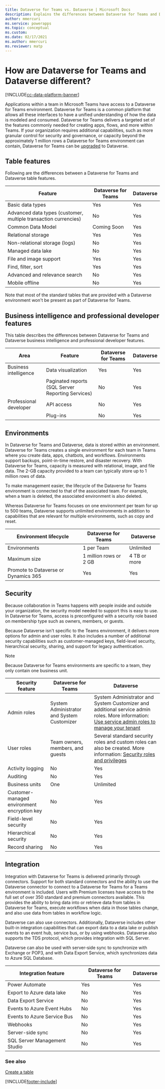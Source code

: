 ```yaml
---
title: Dataverse for Teams vs. Dataverse | Microsoft Docs
description: Explains the differences between Dataverse for Teams and Dataverse.
author: mmercuri
ms.service: powerapps
ms.topic: conceptual
ms.custom: 
ms.date: 02/17/2021
ms.author: mmercuri
ms.reviewer: matp
---
```


# How are Dataverse for Teams and Dataverse different?

[!INCLUDE[cc-data-platform-banner](../includes/cc-data-platform-banner.md)]

Applications within a team in Microsoft Teams have access to a Dataverse for Teams environment. Dataverse for Teams is a common platform that allows all these interfaces to have a unified understanding of how the data is modeled and consumed. Dataverse for Teams delivers a targeted set of the features commonly needed for creating apps, flows, and more within Teams. If your organization requires additional capabilities, such as more granular control for security and governance, or capacity beyond the approximately 1 million rows a Dataverse for Teams environment can contain, Dataverse for Teams can be [upgraded](/power-platform/admin/about-teams-environment#upgrade-process) to Dataverse.

## Table features

Following are the differences between a Dataverse for Teams and Dataverse table features.

|Feature  |Dataverse for Teams  |Dataverse  |
|---------|---------|---------|
|Basic data types     |  Yes       |  Yes       |
|Advanced data types​ (customer, multiple transaction currencies)      |  No       |  Yes       |
|Common Data Model    |  Coming Soon       |  Yes       |
|Relational storage      | Yes       |  Yes       |
|Non-relational storage (logs)   |  No       |  Yes       |
|Managed data lake      |  No       | Yes        |
|File and image support     | Yes        |  Yes       |
|Find, filter, sort     |   Yes      |  Yes       |
|Advanced and relevance search      |   No      | Yes        |
|Mobile offline     |  No       |  Yes       |

Note that most of the standard tables that are provided with a Dataverse environment won't be present as part of Dataverse for Teams.

## Business intelligence and professional developer features

This table describes the differences between Dataverse for Teams and Dataverse business intelligence and professional developer features.


|Area  |Feature  |Dataverse for Teams  |Dataverse  |
|---------|---------|---------|---------|
|Business intelligence     |  Data visualization   |  Yes    |  Yes   |
|      |   Paginated reports (SQL Server Reporting Services)   |  No    |  Yes     |
|Professional developer     | API access       |  No     |  Yes     |
|      |  Plug-ins       |   No      |  Yes       |

## Environments

In Dataverse for Teams and Dataverse, data is stored within an environment. Dataverse for Teams creates a single environment for each team in Teams where you create data, apps, chatbots, and workflows. Environments support backups, point-in-time restore, and disaster recovery. With Dataverse for Teams, capacity is measured with relational, image, and file data. The 2-GB capacity provided to a team can typically store up to 1 million rows of data.

To make management easier, the lifecycle of the Dataverse for Teams environment is connected to that of the associated team. For example, when a team is deleted, the associated environment is also deleted.

Whereas Dataverse for Teams focuses on one environment per team for up to 500 teams, Dataverse supports unlimited environments in addition to capabilities that are relevant for multiple environments, such as copy and reset.


|Environment lifecycle  |Dataverse for Teams  |Dataverse  |
|---------|---------|---------|
|Environments   | 1 per Team     | Unlimited        |
|Maximum size     |   1 million rows or 2 GB      |  4 TB or more     |
|Promote to Dataverse or Dynamics 365   |  Yes    |  Yes    |

## Security

Because collaboration in Teams happens with people inside and outside your organization, the security model needed to support this is easy to use. In Dataverse for Teams, access is preconfigured with a security role based on membership type such as owners, members, or guests.

Because Dataverse isn't specific to the Teams environment, it delivers more options for admin and user roles. It also includes a number of additional security capabilities such as customer-managed keys, field-level security, hierarchical security, sharing, and support for legacy authentication.

> [!NOTE]
> Because Dataverse for Teams environments are specific to a team, they only contain one business unit.


|Security feature  |Dataverse for Teams  |Dataverse  |
|---------|---------|---------|
|Admin roles     |  System Administrator and System Customizer       |  System Administrator and System Customizer and additional service admin roles. More information: [Use service admin roles to manage your tenant](/power-platform/admin/use-service-admin-role-manage-tenant)      |
|User roles    | Team owners, members, and guests        |  Several standard security roles and custom roles can also be created. More information: [Security roles and privileges](/power-platform/admin/security-roles-privileges)       |
|Activity logging     |  No       |  Yes       |
|Auditing     |  No       |  Yes       |
|Business units     |   One      |  Unlimited      |
|Customer-managed environment encryption key     |   No      |  Yes       |
|Field-level security     |   No      |  Yes       |
|Hierarchical security     |  No       |  Yes       |
|Record sharing     |  No       |  Yes       |

## Integration

Integration with Dataverse for Teams is delivered primarily through connectors. Support for both standard connectors and the ability to use the Dataverse connector to connect to a Dataverse for Teams for a Teams environment is included. Users with Premium licenses have access to the full set of over 350 standard and premium connectors available. This provides the ability to bring data into or retrieve data from tables in Dataverse for Teams, execute workflows when data in those tables change, and also use data from tables in workflow logic.

Dataverse can also use connectors. Additionally, Dataverse includes other built-in integration capabilities that can export data to a data lake or publish events to an event hub, service bus, or by using webhooks. Dataverse also supports the TDS protocol, which provides integration with SQL Server.

Dataverse can also be used with server-side sync to synchronize with Exchange or POP3, and with Data Export Service, which synchronizes data to Azure SQL Database.


|Integration feature  |Dataverse for Teams  |Dataverse  |
|---------|---------|---------|
|Power Automate     |   Yes      |  Yes       |
|Export to Azure data lake    |   No      |  Yes       |
|Data Export Service     |   No      |  Yes       |
|Events to Azure Event Hubs     |   No      |  Yes       |
|Events to Azure Service Bus     |   No      |  Yes       |
|Webhooks     |   No      |  Yes       |
|Server-side sync     |   No      |  Yes       |
|SQL Server Management Studio     |   No      |   Yes      |

  

### See also

[Create a table](create-table.md)


[!INCLUDE[footer-include](../includes/footer-banner.md)]
